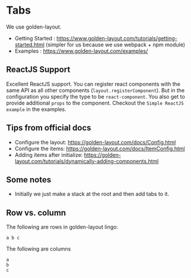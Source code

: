 # Tabs
We use golden-layout.

* Getting Started : https://www.golden-layout.com/tutorials/getting-started.html (simpler for us because we use webpack + npm module)
* Examples : https://www.golden-layout.com/examples/

## ReactJS Support
Excellent ReactJS support. You can register react components with the same API as all other components (`layout.registerComponent`). But in the configuration you specify the type to be `react-component`. You also get to provide additional `props` to the component. Checkout the `Simple ReactJS example` in the examples.

## Tips from official docs
* Configure the layout: https://golden-layout.com/docs/Config.html
* Configure the items: https://golden-layout.com/docs/ItemConfig.html
* Adding items after initialize: https://golden-layout.com/tutorials/dynamically-adding-components.html

## Some notes
* Initially we just make a stack at the root and then add tabs to it.

## Row vs. column
The following are rows in golden-layout lingo:

```
a b c
```
The following are columns
```
a
b
c
```
